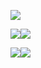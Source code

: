 ![](http://github-profile-summary-cards.vercel.app/api/cards/profile-details?username=VDFOREVER&theme=github_dark)


![](http://github-profile-summary-cards.vercel.app/api/cards/repos-per-language?username=VDFOREVER&theme=github_dark)![](http://github-profile-summary-cards.vercel.app/api/cards/most-commit-language?username=VDFOREVER&theme=github_dark)

![](http://github-profile-summary-cards.vercel.app/api/cards/stats?username=VDFOREVER&theme=github_dark)![](http://github-profile-summary-cards.vercel.app/api/cards/productive-time?username=VDFOREVER&theme=github_dark&utcOffset=8)
